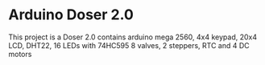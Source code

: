 # Arduino Doser 2.0
 This project is a Doser 2.0 contains arduino mega 2560, 4x4 keypad, 20x4 LCD, DHT22, 16 LEDs with 74HC595 8 valves, 2 steppers, RTC and 4 DC motors
